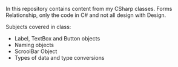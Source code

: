 In this repository contains content from my CSharp classes. Forms Relationship, only the code in C# and not all design with Design.

Subjects covered in class:

<ul>
  <li>Label, TextBox and Button objects</li>
  <li>Naming objects
  <li>ScroolBar Object
  <li>Types of data and type conversions
</ul>
